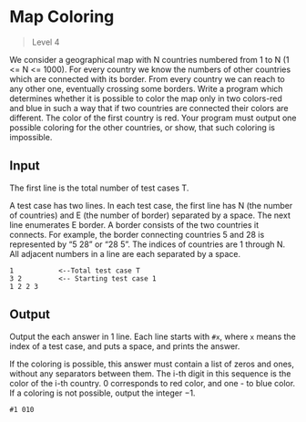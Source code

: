 # Map Coloring
>
> Level 4

We consider a geographical map with N countries numbered from 1 to N (1 <= N <=  1000).
For every country we know the numbers of other countries which are connected with its border.
From every country we can reach to any other one, eventually crossing some borders.
Write a program which determines whether it is possible to color the map only in two colors-red and blue in such a way that if two countries are connected their colors are different.
The color of the first country is red.
Your program must output one possible coloring for the other countries, or show, that such coloring is impossible.

## Input
The first line is the total number of test cases T.

A test case has two lines. In each test case, the first line has N (the number of countries) and E (the number of border) separated by a space. The next line enumerates E border. A border consists of the two countries it connects. For example, the border connecting countries 5 and 28 is represented by “5 28” or “28 5”. The indices of countries are 1 through N. All adjacent numbers in a line are each separated by a space.

```
1           <--Total test case T
3 2         <-- Starting test case 1
1 2 2 3
```

## Output

Output the each answer in 1 line. Each line starts with `#x`, where `x` means the index of a test case, and puts a space, and prints the answer.

If the coloring is possible, this answer must contain a list of zeros and ones, without any separators between them. The i-th digit in this sequence is the color of the i-th country. 0 corresponds to red color, and one - to blue color. If a coloring is not possible, output the integer −1.

```
#1 010
```
